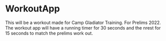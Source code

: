 # WorkoutApp

This will be a workout made for Camp Gladiator Training. For Prelims 2022. The workout app will have a running timer for 30 seconds and the nrest for 15 seconds to match the prelims work out.
